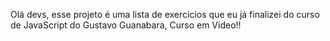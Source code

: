 Olá devs, esse projeto é uma lista de exercicios que eu já finalizei do curso de JavaScript
do Gustavo Guanabara, Curso em Video!!
